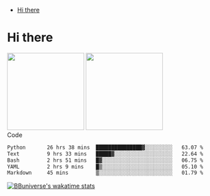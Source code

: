 <!--ts-->
* [Hi there](#hi-there)

<!-- Created by https://github.com/ekalinin/github-markdown-toc -->
<!-- Added by: runner, at: Wed Sep 27 04:19:34 UTC 2023 -->

<!--te-->


# Hi there

<!--
**BBuniverse/BBuniverse** is a ✨ _special_ ✨ repository because its `README.md` (this file) appears on your GitHub profile.

Here are some ideas to get you started:

- 🔭 I’m currently working on ...
- 🌱 I’m currently learning ...
- 👯 I’m looking to collaborate on ...
- 🤔 I’m looking for help with ...
- 💬 Ask me about ...
- 📫 How to reach me: ...
- 😄 Pronouns: ...
- ⚡ Fun fact: ...
-->


<div display="flex">
  <img src="https://github-readme-stats.vercel.app/api?username=BBuniverse&show_icons=true&count_private=true&theme=radical&hide_border=true" height="180"/>
  <img src="https://github-readme-stats.vercel.app/api/top-langs/?username=BBuniverse&layout=compact&theme=radical&hide_border=true" height="180"/>
</div
     

## Code
<!--START_SECTION:waka-->

```txt
Python       26 hrs 38 mins  ███████████████▓░░░░░░░░░   63.07 %
Text         9 hrs 33 mins   █████▓░░░░░░░░░░░░░░░░░░░   22.64 %
Bash         2 hrs 51 mins   █▓░░░░░░░░░░░░░░░░░░░░░░░   06.75 %
YAML         2 hrs 9 mins    █▒░░░░░░░░░░░░░░░░░░░░░░░   05.10 %
Markdown     45 mins         ▒░░░░░░░░░░░░░░░░░░░░░░░░   01.79 %
```

<!--END_SECTION:waka-->
     
[![BBuniverse's wakatime stats](https://github-readme-stats.vercel.app/api/wakatime?username=BBuniverse)](https://github.com/anuraghazra/github-readme-stats)
